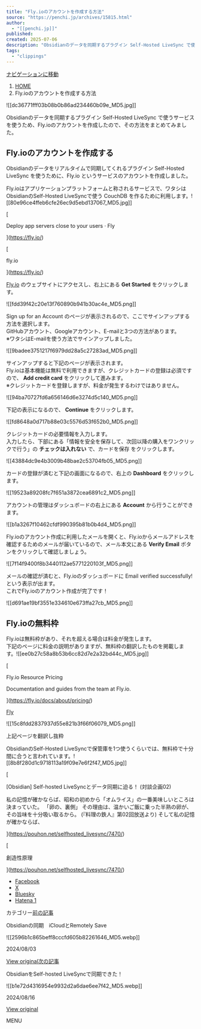 ```yaml
---
title: "Fly.ioのアカウントを作成する方法"
source: "https://penchi.jp/archives/15815.html"
author:
  - "[[penchi.jp]]"
published:
created: 2025-07-06
description: "Obsidianのデータを同期するプラグイン Self-Hosted LiveSync で使うサービスを使うため、Fly.ioのアカウントを作成したので、その方法をまとめてみました。Fly.ioのアカウントを作成するObsidianのデータをリアルタイムで同期してくれるプラグイン Self-Hosted LiveSync を使うために、Fly.io というサービスのアカウントを作成しました。Fly.ioはアプリケーションプラッ"
tags:
  - "clippings"
---
```

[ナビゲーションに移動](https://penchi.jp/archives/#vk-mobile-nav)

1. [HOME](https://penchi.jp/)
2. Fly.ioのアカウントを作成する方法

![[dc36771fff03b08b0b86ad234460b09e_MD5.jpg]]

Obsidianのデータを同期するプラグイン Self-Hosted LiveSync で使うサービスを使うため、Fly.ioのアカウントを作成したので、その方法をまとめてみました。

## Fly.ioのアカウントを作成する

Obsidianのデータをリアルタイムで同期してくれるプラグイン Self-Hosted LiveSync を使うために、Fly.io というサービスのアカウントを作成しました。

Fly.ioはアプリケーションプラットフォームと称されるサービスで、ワタシはObsidianのSelf-Hosted LiveSyncで使う CouchDB を作るために利用します。![[80e96ce4ffeb6cfe26ec9d5ebd137067_MD5.jpg]]

[

Deploy app servers close to your users · Fly

](https://fly.io/)

[

fly.io

](https://fly.io/)

[Fly.io](https://fly.io/) のウェブサイトにアクセスし、右上にある **Get Started** をクリックします。

![[fdd39f42c20e13f760890b941b30ac4e_MD5.png]]

Sign up for an Account のページが表示されるので、ここでサインアップする方法を選択します。  
GitHubアカウント、Googleアカウント、E-mailと3つの方法があります。  
※ワタシはE-mailを使う方法でサインアップしました。

![[9badee3751217f6979dd28a5c27283ad_MD5.png]]

サインアップすると下記のページが表示されます。  
Fly.ioは基本機能は無料で利用できますが、クレジットカードの登録は必須ですので、 **Add credit card** をクリックして進みます。  
※クレジットカードを登録しますが、料金が発生するわけではありません。

![[94ba70727fd6a656146d6e3274d5c140_MD5.png]]

下記の表示になるので、 **Continue** をクリックします。

![[fd8648a0d717b88e03c5576d53f652b0_MD5.png]]

クレジットカードの必要情報を入力します。  
入力したら、下部にある「情報を安全を保存して、次回以降の購入をワンクリックで行う」の **チェックは入れない** で、カードを保存 をクリックします。

![[43884dc9e4b3009b48bae2c53704fb05_MD5.png]]

カードの登録が済むと下記の画面になるので、右上の **Dashboard** をクリックします。

![[19523a89208fc7f651a3872cea6891c2_MD5.png]]

アカウントの管理はダッシュボードの右上にある **Account** から行うことができます。

![[b1a3267f10462cfdf990395b81b0b4d4_MD5.png]]

Fly.ioのアカウント作成に利用したメールを開くと、Fly.ioからメールアドレスを確認するためのメールが届いているので、メール本文にある **Verify Email** ボタンをクリックして確認しましょう。

![[7f14f9400f8b3440112ae5771220103f_MD5.png]]

メールの確認が済むと、Fly.ioのダッシュボードに Email verified successfully! という表示が出ます。  
これでFly.ioのアカウント作成が完了です！

![[d691ae19bf3551e334610e673ffa27cb_MD5.png]]

## Fly.ioの無料枠

Fly.ioは無料枠があり、それを超える場合は料金が発生します。  
下記のページに料金の説明がありますが、無料枠の翻訳したものを掲載します。![[ee0b27c58a8b53b6cc82d7e2a32bd44c_MD5.jpg]]

[

Fly.io Resource Pricing

Documentation and guides from the team at Fly.io.

](https://fly.io/docs/about/pricing/)

[Fly](https://fly.io/docs/about/pricing/)

![[15c8fdd2837937d55e821b3f66f06079_MD5.png]]

上記ページを翻訳し抜粋

ObsidianのSelf-Hosted LiveSyncで保管庫を1つ使うくらいでは、無料枠で十分間に合うと言われています。![[8b8f280d1c9718113a19f09e7e6f2f47_MD5.jpg]]

[

\[Obsidian\] Self-hosted LiveSyncとデータ同期に迫る！ (対談企画02)

私の記憶が確かならば、昭和の初めから「オムライス」の一番美味しいところは決まっていた。 「卵の、裏側」 その理由は、温かいご飯に乗った半熟の卵が、その旨味を十分吸い取るから。 (『料理の鉄人』第02回放送より) そして私の記憶が確かならば、

](https://pouhon.net/selfhosted_livesync/7470/)

[

創造性原理

](https://pouhon.net/selfhosted_livesync/7470/)

- [Facebook](https://www.facebook.com/sharer.php?src=bm&u=https%3A%2F%2Fpenchi.jp%2Farchives%2F15815.html&t=Fly.io%E3%81%AE%E3%82%A2%E3%82%AB%E3%82%A6%E3%83%B3%E3%83%88%E3%82%92%E4%BD%9C%E6%88%90%E3%81%99%E3%82%8B%E6%96%B9%E6%B3%95%20%7C%20penchi.jp)
- [X](https://twitter.com/intent/tweet?url=https%3A%2F%2Fpenchi.jp%2Farchives%2F15815.html&text=Fly.io%E3%81%AE%E3%82%A2%E3%82%AB%E3%82%A6%E3%83%B3%E3%83%88%E3%82%92%E4%BD%9C%E6%88%90%E3%81%99%E3%82%8B%E6%96%B9%E6%B3%95%20%7C%20penchi.jp)
- [Bluesky](https://bsky.app/intent/compose?text=Fly.io%E3%81%AE%E3%82%A2%E3%82%AB%E3%82%A6%E3%83%B3%E3%83%88%E3%82%92%E4%BD%9C%E6%88%90%E3%81%99%E3%82%8B%E6%96%B9%E6%B3%95%20%7C%20penchi.jp%0Ahttps%3A%2F%2Fpenchi.jp%2Farchives%2F15815.html)
- [Hatena 1](https://b.hatena.ne.jp/add?mode=confirm&url=https%3A%2F%2Fpenchi.jp%2Farchives%2F15815.html&title=Fly.io%E3%81%AE%E3%82%A2%E3%82%AB%E3%82%A6%E3%83%B3%E3%83%88%E3%82%92%E4%BD%9C%E6%88%90%E3%81%99%E3%82%8B%E6%96%B9%E6%B3%95%20%7C%20penchi.jp)

カテゴリー[前の記事](https://penchi.jp/archives/16002.html)

Obsidianの同期　iCloudとRemotely Save

![[2596b1c865beff8cccfd605b82261646_MD5.webp]]

2024/08/03

[View original](https://penchi.jp/archives/16002.html)[次の記事](https://penchi.jp/archives/16005.html)

ObsidianをSelf-hosted LiveSyncで同期できた！

![[b1e72d4316954e9932d2a6dae6ee7f42_MD5.webp]]

2024/08/16

[View original](https://penchi.jp/archives/16005.html)

MENU